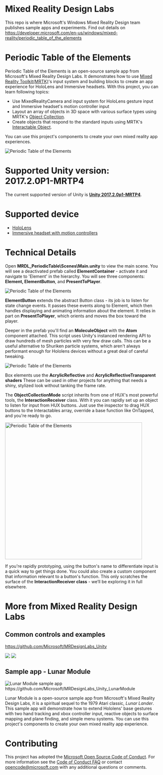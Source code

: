 # Mixed Reality Design Labs
This repo is where Microsoft's Windows Mixed Reality Design team publishes sample apps and experiments. Find out details on https://developer.microsoft.com/en-us/windows/mixed-reality/periodic_table_of_the_elements

# Periodic Table of the Elements
Periodic Table of the Elements is an open-source sample app from Microsoft's Mixed Reality Design Labs. It demonstrates how to use [Mixed Reality Toolkit(MRTK)](https://github.com/Microsoft/MixedRealityToolkit-Unity)'s input system and building blocks to create an app experience for HoloLens and Immersive headsets. With this project, you can learn following topics:
- Use MixedRealityCamera and input system for HoloLens gesture input and Immersive headset's motion controller input
- Layout an array of objects in 3D space with various surface types using MRTK's [Object Collection](https://github.com/Microsoft/MixedRealityToolkit-Unity/blob/master/Assets/HoloToolkit-Examples/UX/Readme/README_ObjectCollection.md). 
- Create objects that respond to the standard inputs using MRTK's [Interactable Object](https://github.com/Microsoft/MixedRealityToolkit-Unity/blob/master/Assets/HoloToolkit-Examples/UX/Readme/README_InteractableObjectExample.md). 

You can use this project's components to create your own mixed reality app experiences. 

<img src="https://github.com/Microsoft/MRDesignLabs_Unity_PeriodicTable/blob/master/External/ReadMeImages/PeriodicTable_Hero.jpg" alt="Periodic Table of the Elements">



# Supported Unity version: 2017.2.0P1-MRTP4
The current supported version of Unity is [**Unity 2017.2.0p1-MRTP4**](http://beta.unity3d.com/download/b1565bfe4a0c/UnityDownloadAssistant.exe). 

# Supported device
- [HoloLens](https://www.hololens.com)
- [Immersive headset with motion controllers](https://www.microsoft.com/en-us/windows/windows-mixed-reality)


# Technical Details

Open **MRDL_PeriodicTable\Scenes\Main.unity** to view the main scene. You will see a deactivated prefab called **ElementContainer** - activate it and navigate to 'Element' in the hierarchy. You will see three components: **Element, ElementButton**, and **PresentToPlayer**.
 
<img src="https://github.com/Microsoft/MRDesignLabs_Unity_PeriodicTable/blob/master/External/ReadMeImages/PeriodicTable_Technical1.jpg" alt="Periodic Table of the Elements">

**ElementButton** extends the abstract Button class - its job is to listen for state change events. It passes these events along to Element, which then handles displaying and animating information about the element. It relies in part on **PresentToPlayer**, which orients and moves the box toward the player.
 
Deeper in the prefab you'll find an **MoleculeObject** with the **Atom** component attached. This script uses Unity's instanced rendering API to draw hundreds of mesh particles with very few draw calls. This can be a useful alternative to Shuriken particle systems, which aren't always performant enough for Hololens devices without a great deal of careful tweaking.

<img src="https://github.com/Microsoft/MRDesignLabs_Unity_PeriodicTable/blob/master/External/ReadMeImages/PeriodicTable_Technical2.jpg" alt="Periodic Table of the Elements">

Box elements use the **AcrylicReflective** and **AcrylicReflectiveTransparent shaders** These can be used in other projects for anything that needs a shiny, stylized look without tanking the frame rate.
 
The **ObjectCollectionMode** script inherits from one of HUX's most powerful tools, the **InteractionReceiver** class. With it you can rapidly set up an object to listen for input from HUX buttons. Just use the inspector to drag HUX buttons to the Interactables array, override a base function like OnTapped, and you're ready to go.

<img src="https://github.com/Microsoft/MRDesignLabs_Unity_PeriodicTable/blob/master/External/ReadMeImages/PeriodicTable_Technical3.jpg" alt="Periodic Table of the Elements" width="450px">

If you're rapidly prototyping, using the button's name to differentiate input is a quick way to get things done. You could also create a custom component that information relevant to a button's function. This only scratches the surface of the **InteractionReceiver class** - we’ll be exploring it in full elsewhere.

# More from Mixed Reality Design Labs #
## Common controls and examples ##
https://github.com/Microsoft/MRDesignLabs_Unity

<img src="https://github.com/Microsoft/MRDesignLabs_Unity/blob/master/External/ReadMeImages/InteractibleObject_Hero.jpg">
<img src="https://github.com/Microsoft/MRDesignLabs_Unity/blob/master/External/ReadMeImages/HolobarAndBoundingBox_Hero.jpg">

## Sample app - Lunar Module ##
<img src="https://github.com/Microsoft/MRDesignLabs_Unity_LunarModule/blob/master/External/ReadMeImages/LM_hero.jpg" alt="Lunar Module sample app">
https://github.com/Microsoft/MRDesignLabs_Unity_LunarModule

Lunar Module is a open-source sample app from Microsoft's Mixed Reality Design Labs, it is a spiritual sequel to the 1979 Atari classic, *Lunar Lander*. This sample app will demonstrate how to extend Hololens' base gestures with two hand tracking and xbox controller input, reactive objects to surface mapping and plane finding, and simple menu systems. You can use this project's components to create your own mixed reality app experience. 




# Contributing

This project has adopted the [Microsoft Open Source Code of Conduct](https://opensource.microsoft.com/codeofconduct/). For more information see the [Code of Conduct FAQ](https://opensource.microsoft.com/codeofconduct/faq/) or contact [opencode@microsoft.com](mailto:opencode@microsoft.com) with any additional questions or comments.
